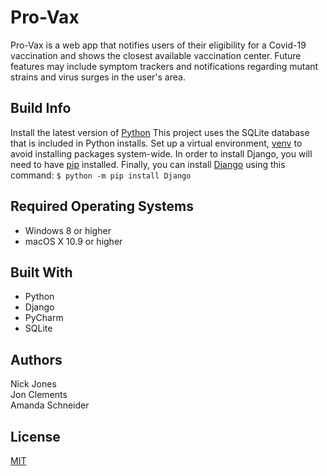 # Pro-Vax

Pro-Vax is a web app that notifies users of their eligibility for a Covid-19 vaccination and shows the closest available 
vaccination center. Future features may include symptom trackers and notifications regarding mutant strains and virus surges 
in the user's area.


## Build Info
Install the latest version of [Python](https://www.python.org/downloads/) This project uses the SQLite database that is 
included in Python installs. Set up a virtual environment, [venv](https://docs.python.org/3/tutorial/venv.html) to avoid 
installing packages system-wide. In order to install Django, you will need to have [pip](https://pip.pypa.io/en/latest/installing/#installing-with-get-pip-py) 
installed. Finally, you can install [Django](https://www.djangoproject.com/) using this command: `$ python -m pip install Django`

## Required Operating Systems
- Windows 8 or higher
- macOS X 10.9 or higher

## Built With
- Python
- Django
- PyCharm
- SQLite


## Authors
Nick Jones  
Jon Clements  
Amanda Schneider


## License
[MIT](https://choosealicense.com/licenses/mit/)
